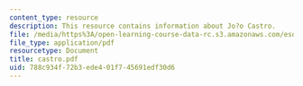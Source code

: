 ```yaml
---
content_type: resource
description: This resource contains information about Jo?o Castro.
file: /media/https%3A/open-learning-course-data-rc.s3.amazonaws.com/esd-342-advanced-system-architecture-spring-2006/788c934f72b3ede401f745691edf30d6_castro.pdf
file_type: application/pdf
resourcetype: Document
title: castro.pdf
uid: 788c934f-72b3-ede4-01f7-45691edf30d6
---
```

